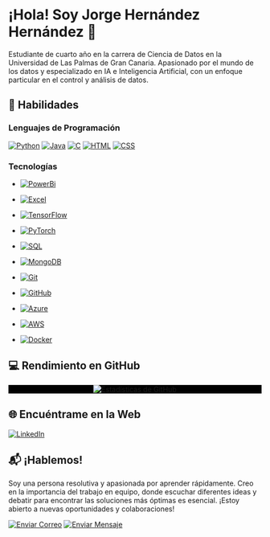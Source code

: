 # ¡Hola! Soy Jorge Hernández Hernández 👋

Estudiante de cuarto año en la carrera de Ciencia de Datos en la Universidad de Las Palmas de Gran Canaria. Apasionado por el mundo de los datos y especializado en IA e Inteligencia Artificial, con un enfoque particular en el control y análisis de datos.
<!--
## 💼 Proyectos Destacados

- [Proyecto 1](Enlace al Proyecto 1): Breve descripción.
- [Proyecto 2](Enlace al Proyecto 2): Breve descripción.
-->
## 🚀 Habilidades

### Lenguajes de Programación

[![Python](https://img.shields.io/badge/Python-3776AB?style=for-the-badge&logo=python)](https://www.python.org/)
[![Java](https://img.shields.io/badge/Java-007396?style=for-the-badge&logo=java)](https://www.oracle.com/java/)
[![C](https://img.shields.io/badge/C-A8B9CC?style=for-the-badge&logo=c)](https://www.learn-c.org/)
[![HTML](https://img.shields.io/badge/HTML5-E34F26?style=for-the-badge&logo=html5)](https://developer.mozilla.org/en-US/docs/Web/HTML)
[![CSS](https://img.shields.io/badge/CSS-Design-1572B6?style=for-the-badge&logo=css3)](https://developer.mozilla.org/en-US/docs/Web/CSS)

### Tecnologías

- [![PowerBi](https://img.shields.io/badge/PowerBi-000000?style=for-the-badge&logo=powerbi)](https://powerbi.microsoft.com/) 

- [![Excel](https://img.shields.io/badge/Excel-217346?style=for-the-badge&logo=microsoft-excel)](https://support.microsoft.com/en-us/excel) 

- [![TensorFlow](https://img.shields.io/badge/TensorFlow-FF6F00?style=for-the-badge&logo=tensorflow)](https://www.tensorflow.org/)

- [![PyTorch](https://img.shields.io/badge/PyTorch-EE4C2C?style=for-the-badge&logo=pytorch)](https://pytorch.org/)

- [![SQL](https://img.shields.io/badge/SQL-4479A1?style=for-the-badge&logo=sql)](https://www.w3schools.com/sql/)

- [![MongoDB](https://img.shields.io/badge/MongoDB-47A248?style=for-the-badge&logo=mongodb)](https://www.mongodb.com/)

- [![Git](https://img.shields.io/badge/Git-F05032?style=for-the-badge&logo=git)](https://git-scm.com/doc)

- [![GitHub](https://img.shields.io/badge/GitHub-181717?style=for-the-badge&logo=github)](https://docs.github.com/en)

- [![Azure](https://img.shields.io/badge/Azure-0089D6?style=for-the-badge&logo=microsoft-azure)](https://docs.microsoft.com/en-us/azure/)

- [![AWS](https://img.shields.io/badge/AWS-232F3E?style=for-the-badge&logo=amazon-aws)](https://docs.aws.amazon.com/)

- [![Docker](https://img.shields.io/badge/Docker-2496ED?style=for-the-badge&logo=docker)](https://www.docker.com/)

## 💻 Rendimiento en GitHub

<p align="center" style="background-color: black;">
  <img src="https://github-readme-stats.vercel.app/api?username=Yorchz&show_icons=true&count_private=true" alt="Estadísticas de GitHub">
</p>

## 🌐 Encuéntrame en la Web

[![LinkedIn](https://img.shields.io/badge/LinkedIn-Connect-blue?style=for-the-badge&logo=linkedin)](https://www.linkedin.com/in/jorge-hern%C3%A1ndez-hern%C3%A1ndez-a57928230/)

## 📬 ¡Hablemos!

Soy una persona resolutiva y apasionada por aprender rápidamente. Creo en la importancia del trabajo en equipo, donde escuchar diferentes ideas y debatir para encontrar las soluciones más óptimas es esencial. ¡Estoy abierto a nuevas oportunidades y colaboraciones!

[![Enviar Correo](https://img.shields.io/badge/Enviar%20Correo-Contacta%20conmigo-green?style=for-the-badge&logo=gmail)](mailto:jorge.hdez.hdez@outlook.es)
[![Enviar Mensaje](https://img.shields.io/badge/Enviar%20Mensaje-Contacta%20por%20Mensaje%20de%20Texto-brightgreen?style=for-the-badge&logo=telegram)](tel:+34626187182)

